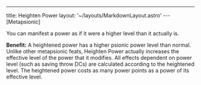 ---
title: Heighten Power
layout: '~/layouts/MarkdownLayout.astro'
---[Metapsionic]

You can manifest a power as if it were a higher level than it actually is.

**Benefit:** A heightened power has a higher psionic power level than normal.
Unlike other metapsionic feats, Heighten Power actually increases the
effective level of the power that it modifies. All effects dependent on power
level (such as saving throw DCs) are calculated according to the heightened
level. The heightened power costs as many power points as a power of its
effective level.

